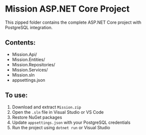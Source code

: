# Mission ASP.NET Core Project

This zipped folder contains the complete ASP.NET Core project with PostgreSQL integration.

## Contents:
- Mission.Api/
- Mission.Entities/
- Mission.Repositories/
- Mission.Services/
- Mission.sln
- appsettings.json

## To use:
1. Download and extract `Mission.zip`
2. Open the `.sln` file in Visual Studio or VS Code
3. Restore NuGet packages
4. Update `appsettings.json` with your PostgreSQL credentials
5. Run the project using `dotnet run` or Visual Studio
